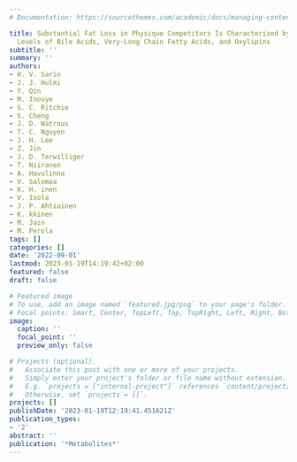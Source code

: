 ```yaml
---
# Documentation: https://sourcethemes.com/academic/docs/managing-content/

title: Substantial Fat Loss in Physique Competitors Is Characterized by Increased
  Levels of Bile Acids, Very-Long Chain Fatty Acids, and Oxylipins
subtitle: ''
summary: ''
authors:
- H. V. Sarin
- J. J. Hulmi
- Y. Qin
- M. Inouye
- S. C. Ritchie
- S. Cheng
- J. D. Watrous
- T. C. Nguyen
- J. H. Lee
- Z. Jin
- J. D. Terwilliger
- T. Niiranen
- A. Havulinna
- V. Salomaa
- K. H. inen
- V. Isola
- J. P. Ahtiainen
- K. kkinen
- M. Jain
- M. Perola
tags: []
categories: []
date: '2022-09-01'
lastmod: 2023-01-19T14:19:42+02:00
featured: false
draft: false

# Featured image
# To use, add an image named `featured.jpg/png` to your page's folder.
# Focal points: Smart, Center, TopLeft, Top, TopRight, Left, Right, BottomLeft, Bottom, BottomRight.
image:
  caption: ''
  focal_point: ''
  preview_only: false

# Projects (optional).
#   Associate this post with one or more of your projects.
#   Simply enter your project's folder or file name without extension.
#   E.g. `projects = ["internal-project"]` references `content/project/deep-learning/index.md`.
#   Otherwise, set `projects = []`.
projects: []
publishDate: '2023-01-19T12:19:41.451621Z'
publication_types:
- '2'
abstract: ''
publication: '*Metabolites*'
---
```

